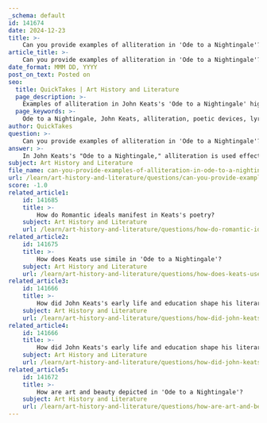 ```yaml
---
_schema: default
id: 141674
date: 2024-12-23
title: >-
    Can you provide examples of alliteration in 'Ode to a Nightingale'?
article_title: >-
    Can you provide examples of alliteration in 'Ode to a Nightingale'?
date_format: MMM DD, YYYY
post_on_text: Posted on
seo:
  title: QuickTakes | Art History and Literature
  page_description: >-
    Examples of alliteration in John Keats's 'Ode to a Nightingale' highlight the poem's lyrical beauty and enhance its themes and emotions.
  page_keywords: >-
    Ode to a Nightingale, John Keats, alliteration, poetic devices, lyrical quality, imagery, nature, rhythm, emotional depth
author: QuickTakes
question: >-
    Can you provide examples of alliteration in 'Ode to a Nightingale'?
answer: >-
    In John Keats's "Ode to a Nightingale," alliteration is used effectively to enhance the lyrical quality of the poem. Here are some examples of alliteration found in the text:\n\n1. **"drowsy numbness pains"** - The repetition of the 'd' and 'n' sounds creates a soft, flowing rhythm that reflects the speaker's lethargy.\n2. **"hemlock I had drunk"** - The 'h' sound in "hemlock" and "had" emphasizes the gravity of the speaker's experience with poison.\n3. **"leaf-fringed"** - The 'l' sound in "leaf" and "fringed" draws attention to the imagery of nature, which is a central theme in the poem.\n4. **"singing of the nightingale"** - The repetition of the 's' sound in "singing" and "nightingale" enhances the musicality of the line.\n\nThese examples illustrate how Keats employs alliteration to create rhythm and emphasize key themes and emotions within the poem. The use of this literary device contributes to the overall beauty and depth of "Ode to a Nightingale."
subject: Art History and Literature
file_name: can-you-provide-examples-of-alliteration-in-ode-to-a-nightingale.md
url: /learn/art-history-and-literature/questions/can-you-provide-examples-of-alliteration-in-ode-to-a-nightingale
score: -1.0
related_article1:
    id: 141685
    title: >-
        How do Romantic ideals manifest in Keats's poetry?
    subject: Art History and Literature
    url: /learn/art-history-and-literature/questions/how-do-romantic-ideals-manifest-in-keatss-poetry
related_article2:
    id: 141675
    title: >-
        How does Keats use simile in 'Ode to a Nightingale'?
    subject: Art History and Literature
    url: /learn/art-history-and-literature/questions/how-does-keats-use-simile-in-ode-to-a-nightingale
related_article3:
    id: 141666
    title: >-
        How did John Keats's early life and education shape his literary career?
    subject: Art History and Literature
    url: /learn/art-history-and-literature/questions/how-did-john-keatss-early-life-and-education-shape-his-literary-career
related_article4:
    id: 141666
    title: >-
        How did John Keats's early life and education shape his literary career?
    subject: Art History and Literature
    url: /learn/art-history-and-literature/questions/how-did-john-keatss-early-life-and-education-shape-his-literary-career
related_article5:
    id: 141672
    title: >-
        How are art and beauty depicted in 'Ode to a Nightingale'?
    subject: Art History and Literature
    url: /learn/art-history-and-literature/questions/how-are-art-and-beauty-depicted-in-ode-to-a-nightingale
---
```


&nbsp;